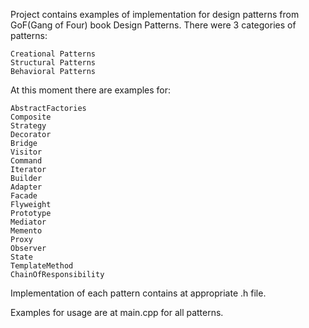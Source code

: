 Project contains examples of implementation for design patterns from GoF(Gang of Four) book Design Patterns. There were 3 categories of patterns:
```
Creational Patterns
Structural Patterns
Behavioral Patterns
```

At this moment there are examples for:
```
AbstractFactories
Composite
Strategy
Decorator
Bridge
Visitor
Command
Iterator
Builder
Adapter
Facade
Flyweight
Prototype
Mediator
Memento
Proxy
Observer
State
TemplateMethod
ChainOfResponsibility
```
Implementation of each pattern contains at appropriate .h file.

Examples for usage are at main.cpp for all patterns.
